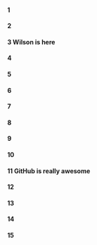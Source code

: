 #### 1
#### 2
#### 3 Wilson is here  
#### 4
#### 5
#### 6
#### 7
#### 8
#### 9
#### 10
#### 11 GitHub is really awesome
#### 12
#### 13
#### 14
#### 15